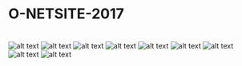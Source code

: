 # O-NETSITE-2017
#
![alt text](https://github.com/O-NETHOSTING/O-NETSITE-2017/blob/main/images/image-%20(1).png)
![alt text](https://github.com/O-NETHOSTING/O-NETSITE-2017/blob/main/images/image-%20(2).png)
![alt text](https://github.com/O-NETHOSTING/O-NETSITE-2017/blob/main/images/image-%20(3).png)
![alt text](https://github.com/O-NETHOSTING/O-NETSITE-2017/blob/main/images/image-%20(4).png)
![alt text](https://github.com/O-NETHOSTING/O-NETSITE-2017/blob/main/images/image-%20(5).png)
![alt text](https://github.com/O-NETHOSTING/O-NETSITE-2017/blob/main/images/image-%20(6).png)
![alt text](https://github.com/O-NETHOSTING/O-NETSITE-2017/blob/main/images/image-%20(7).png)
![alt text](https://github.com/O-NETHOSTING/O-NETSITE-2017/blob/main/images/image-%20(8).png)
![alt text](https://github.com/O-NETHOSTING/O-NETSITE-2017/blob/main/images/image-%20(9).png)


